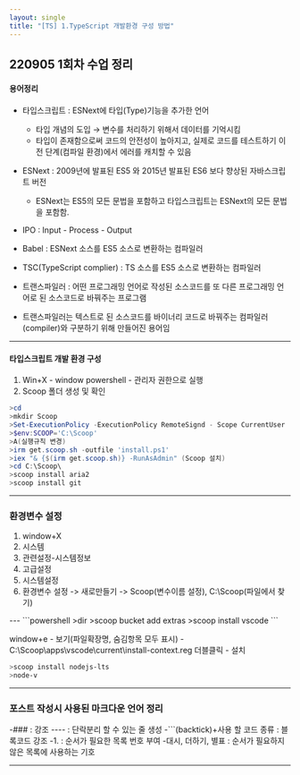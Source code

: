 ```yaml
---
layout: single
title: "[TS] 1.TypeScript 개발환경 구성 방법"
---
```


## 220905 1회차 수업 정리
#### 용어정리
- 타입스크립트 : ESNext에 타입(Type)기능을 추가한 언어
   - 타입 개념의 도입 → 변수를 처리하기 위해서 데이터를 기억시킴
   - 타입이 존재함으로써 코드의 안전성이 높아지고, 실제로 코드를 테스트하기 이전 단계(컴파일 환경)에서 에러를 캐치할 수 있음

- ESNext : 2009년에 발표된 ES5 와 2015년 발표된 ES6 보다 향상된 자바스크립트 버전
   - ESNext는 ES5의 모든 문법을 포함하고 타입스크립트는 ESNext의 모든 문법을 포함함.

- IPO : Input - Process - Output

- Babel : ESNext 소스를 ES5 소스로 변환하는 컴파일러

- TSC(TypeScript complier) :  TS 소스를 ES5 소스로 변환하는 컴파일러

- 트랜스파일러 : 어떤 프로그래밍 언어로 작성된 소스코드를 또 다른 프로그래밍 언어로 된 소스코드로 바꿔주는 프로그램

- 트랜스파일러는 텍스트로 된 소스코드를 바이너리 코드로 바꿔주는 컴파일러(compiler)와 구분하기 위해 만들어진 용어임

---
#### 타입스크립트 개발 환경 구성

1. Win+X - window powershell - 관리자 권한으로 실행
2. Scoop 폴더 생성 및 확인
```powershell
>cd  
>mkdir Scoop
>Set-ExecutionPolicy -ExecutionPolicy RemoteSignd - Scope CurrentUser
>$env:SCOOP='C:\Scoop'
>A(실행규칙 변경)
>irm get.scoop.sh -outfile 'install.ps1'
>iex "& {$(irm get.scoop.sh)} -RunAsAdmin" (Scoop 설치)
>cd C:\Scoop\
>scoop install aria2
>scoop install git
```

---
### 환경변수 설정
<ol>
<li>window+X</li>
<li>시스템 </li>
<li>관련설정-시스템정보 </li>
<li>고급설정 </li>
<li>시스템설정</li>
<li>환경변수 설정 -> 새로만들기 -> Scoop(변수이름 설정), C:\Scoop(파일에서 찾기)</li>
</ol>
---
```powershell
>dir
>scoop bucket add extras
>scoop install vscode
```

window+e - 보기(파일확장명, 숨김항목 모두 표시) - C:\Scoop\apps\vscode\current\install-context.reg 더블클릭 - 설치

```powershell
>scoop install nodejs-lts
>node-v
```

---
### 포스트 작성시 사용된 마크다운 언어 정리
-### : 강조
---- : 단락분리 할 수 있는 줄 생성
-```(backtick)+사용 할 코드 종류 : 블록코드 강조
-1. : 순서가 필요한 목록 번호 부여
-대시, 더하기, 별표 : 순서가 필요하지 않은 목록에 사용하는 기호

---